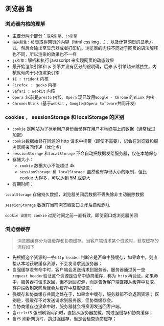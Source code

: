 ## 浏览器 篇

### 浏览器内核的理解

- 主要分两个部分：`渲染引擎`、`js引擎`
- `渲染引擎：`负责取得网页的内容（html css img ...），以及计算网页的显示方式，然后会输出至显示器或者打印机。浏览器的内核不同对于网页的语法解释也不同，所以渲染的效果也不一样
- `js引擎：`解析和执行 javascript 来实现网页的动态效果
- 最开始渲染引擎和 js 引擎并没有区分的很明确，后来 js 引擎越来越独立，内核就倾向于只值渲染引擎
- `IE : trident` 内核
- `Firefox ： gecko` 内核
- `Safari : webkit` 内核
- `Opera` :以前是`presto` 内核，`Opera` 现已改用`Google - Chrome` 的`Blink` 内核
- `Chrome:Blink `(基于`webkit` ，`Google与Opera Software`共同开发)

### cookies ， sessionStorage 和 localStorage 的区别

- `cookie` 是网站为了标示用户身份而储存在用户本地终端上的数据（通常经过加密）
- `cookie`数据始终在同源的 http 请求中携带（即使不需要），记会在浏览器和服务器间来回传递（优化点）
- `sessionStorage` 和`localStorage` 不会自动把数据发给服务器，仅在本地保存
- 存储大小：
  - `cookie` 数据大小不能超过 4k
  - `sessionStorage 和 localStorage `虽然也有存储大小的限制，但比 cookie 大得多，可以达到 5M 或更大
- 有期时间：

`localStorage` 存储持久数据，浏览器关闭后数据不丢失除非主动删除数据

`sessionStorage` 数据在当前浏览器窗口关闭后自动删除

`cookie 设置的 cookie` 过期时间之前一直有效，即使窗口或浏览器关闭

### 浏览器缓存

> 浏览器缓存分为强缓存和协商缓存。当客户端请求某个资源时，获取缓存的流程如下

- 先根据这个资源的一些`http header` 判断它是否命中强缓存，如果命中，则直接从本地获取缓存资源，不会发请求到服务器；
- 当强缓存没有命中时，客户端会发送请求到服务器，服务器通过另一些`request header`验证这个资源是否命中协商缓存，称为` http` 再验证，如果命中，服务器将请求返回，但不返回资源，而是告诉客户端直接从缓存中获取，客户端收到返回后就会从缓存中获取资源；
- 强缓存和协商缓存共同之处在于，如果命中缓存，服务器都不会返回资源； 区别是，强缓存不对发送请求到服务器，但协商缓存会。
- 当协商缓存也没命中时，服务器就会将资源发送回客户端。
- 当`ctrl+f5` 强制刷新网页时，直接从服务器加载，跳过强缓存和协商缓存；
- 当`f5` 刷新网页时，跳过强缓存，但是会检查协商缓存；
